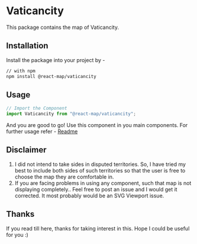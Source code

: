 # Vaticancity
This package contains the map of Vaticancity. 
## Installation
Install the package into your project by -
```bash
// with npm
npm install @react-map/vaticancity
```
## Usage 
```jsx
// Import the Component
import Vaticancity from "@react-map/vaticancity";
```
And you are good to go! Use this component in you main components.
For further usage refer - [Readme](https://github.com/shubhexists/react-maps?tab=readme-ov-file#usage)
## Disclaimer 
1) I did not intend to take sides in disputed territories. So, I have tried my best to include both sides of such territories so that the user is free to choose the map they are comfortable in. 
2) If you are facing problems in using any component, such that map is not displaying completely.. Feel free to post an issue and I would get it corrected. It most probably would be an SVG Viewport issue.
## Thanks 
If you read till here, thanks for taking interest in this. Hope I could be useful for you :)